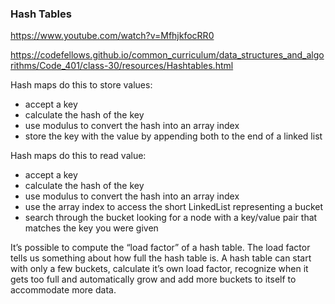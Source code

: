 ### Hash Tables

https://www.youtube.com/watch?v=MfhjkfocRR0

https://codefellows.github.io/common_curriculum/data_structures_and_algorithms/Code_401/class-30/resources/Hashtables.html

Hash maps do this to store values:

- accept a key
- calculate the hash of the key
- use modulus to convert the hash into an array index
- store the key with the value by appending both to the end of a linked list
 
 
Hash maps do this to read value:

- accept a key
- calculate the hash of the key
- use modulus to convert the hash into an array index
- use the array index to access the short LinkedList representing a bucket
- search through the bucket looking for a node with a key/value pair that matches the key you were given

It’s possible to compute the “load factor” of a hash table. The load factor tells us something about how full the hash table is. A hash table can start with only a few buckets, calculate it’s own load factor, recognize when it gets too full and automatically grow and add more buckets to itself to accommodate more data.
